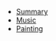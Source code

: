 - [Summary](/Art/summary)
- [Music](/Art/Music/8kuNoteBook_Music.html)
- [Painting](Art/Painting/8kuNoteBook_Painting.html)

